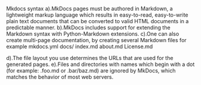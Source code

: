 Mkdocs syntax
 a).MkDocs pages must be authored in Markdown, a lightweight markup language which results in easy-to-read, easy-to-write plain text documents that can be converted to valid HTML documents in a predictable manner.
b).MkDocs includes support for extending the Markdown syntax with Python-Markdown extensions. 
c).One can also create multi-page documentation, by creating several Markdown files for example
mkdocs.yml
docs/
 index.md
 about.md
 License.md
 
d).The file layout you use determines the URLs that are used for the generated pages.
e).Files and directories with names which begin with a dot (for example: .foo.md or .bar/baz.md) are ignored by MkDocs, which matches the behavior of most web servers.
